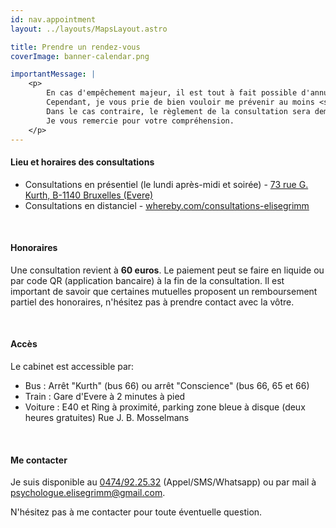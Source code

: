 ```yaml
---
id: nav.appointment
layout: ../layouts/MapsLayout.astro

title: Prendre un rendez-vous
coverImage: banner-calendar.png

importantMessage: |
    <p>
        En cas d'empêchement majeur, il est tout à fait possible d'annuler un rendez-vous.
        Cependant, je vous prie de bien vouloir me prévenir au moins <strong>48 heures</strong> à l'avance.
        Dans le cas contraire, le règlement de la consultation sera demandé. 
        Je vous remercie pour votre compréhension.
    </p>
---
```


#### Lieu et horaires des consultations

-   Consultations en présentiel (le lundi après-midi et soirée) - <a href="https://maps.app.goo.gl/ZiPnN6xyHavBY6do9" target="_blank" />73 rue G. Kurth, B-1140 Bruxelles (Evere)</a>
-   Consultations en distanciel - <a href="https://whereby.com/consultations-elisegrimm" target="_blank" />whereby.com/consultations-elisegrimm</a>

<br>

#### Honoraires

Une consultation revient à **60 euros**. Le paiement peut se faire en liquide ou par code QR (application bancaire) à
la fin de la consultation. Il est important de savoir que certaines mutuelles proposent un remboursement partiel des
honoraires, n'hésitez pas à prendre contact avec la vôtre.

<br>

#### Accès

Le cabinet est accessible par:

-   Bus : Arrêt "Kurth" (bus 66) ou arrêt "Conscience" (bus 66, 65 et 66)
-   Train : Gare d'Evere à 2 minutes à pied
-   Voiture : E40 et Ring à proximité, parking zone bleue à disque (deux heures gratuites) Rue J. B. Mosselmans

<br>

#### Me contacter

Je suis disponible au [0474/92.25.32](tel:0474922532) (Appel/SMS/Whatsapp) ou par mail à 
[psychologue.elisegrimm@gmail.com](mailto:psychologue.elisegrimm@gmail.com).

N'hésitez pas à me contacter pour toute éventuelle question.
